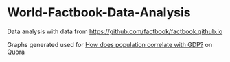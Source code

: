 # World-Factbook-Data-Analysis
Data analysis with data from https://github.com/factbook/factbook.github.io

Graphs generated used for [How does population correlate with GDP?](http://qr.ae/TUI4OQ) on Quora

